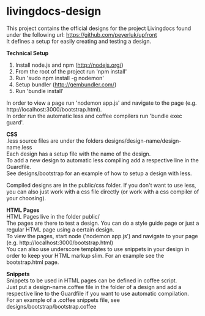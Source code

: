livingdocs-design
=================

This project contains the official designs for the project Livingdocs found under the following url: https://github.com/peyerluk/upfront  
It defines a setup for easily creating and testing a design.  

**Technical Setup**  

  1. Install node.js and npm (http://nodejs.org/)
  2. From the root of the project run 'npm install'
  3. Run 'sudo npm install -g nodemon'
  4. Setup bundler (http://gembundler.com/)
  5. Run 'bundle install'
  
  
In order to view a page run 'nodemon app.js' and navigate to the page (e.g. http://localhost:3000/bootstrap.html).  
In order run the automatic less and coffee compilers run 'bundle exec guard'.


**CSS**  
.less source files are under the folders designs/design-name/design-name.less  
Each design has a setup file with the name of the design.  
To add a new design to automatic less compiling add a respective line in the Guardfile.  
See designs/bootstrap for an example of how to setup a design with less.  
  
Compiled designs are in the public/css folder. If you don't want to use less, you can also just work with a css file directly (or work with a css compiler of your choosing).  

**HTML Pages**  
HTML Pages live in the folder public/  
The pages are there to test a design. You can do a style guide page or just a regular HTML page using a certain design.  
To view the pages, start node ('nodemon app.js') and navigate to your page (e.g. http://localhost:3000/bootstrap.html)  
You can also use underscore templates to use snippets in your design in order to keep your HTML markup slim. For an example see the bootstrap.html page.  

**Snippets**  
Snippets to be used in HTML pages can be defined in coffee script.  
Just put a design-name.coffee file in the folder of a design and add a respective line to the Guardfile if you want to use automatic compilation.  
For an example of a .coffee snippets file, see designs/bootstrap/bootstrap.coffee  



